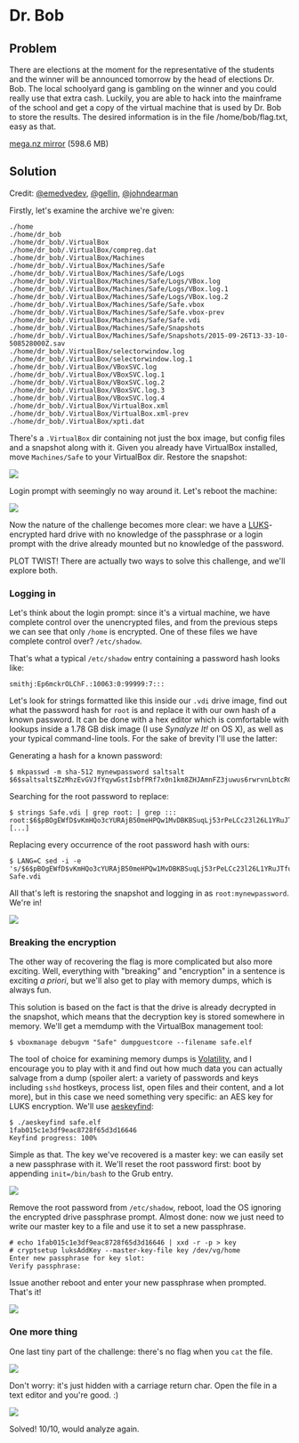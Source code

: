 # Dr. Bob

## Problem

There are elections at the moment for the representative of the students and the winner will be announced tomorrow by the head of elections Dr. Bob. The local schoolyard gang is gambling on the winner and you could really use that extra cash. Luckily, you are able to hack into the mainframe of the school and get a copy of the virtual machine that is used by Dr. Bob to store the results. The desired information is in the file /home/bob/flag.txt, easy as that.

[mega.nz mirror](https://mega.nz/#!qoUDxYrB!W-C6vZxiulkaZ9ONWbyohCpAOfRbLtvHIgIICvjeZWk) (598.6 MB)

## Solution

Credit: [@emedvedev](https://github.com/emedvedev), [@gellin](https://github.com/gellin), [@johndearman](https://github.com/johndearman)

Firstly, let's examine the archive we're given:

```
./home
./home/dr_bob
./home/dr_bob/.VirtualBox
./home/dr_bob/.VirtualBox/compreg.dat
./home/dr_bob/.VirtualBox/Machines
./home/dr_bob/.VirtualBox/Machines/Safe
./home/dr_bob/.VirtualBox/Machines/Safe/Logs
./home/dr_bob/.VirtualBox/Machines/Safe/Logs/VBox.log
./home/dr_bob/.VirtualBox/Machines/Safe/Logs/VBox.log.1
./home/dr_bob/.VirtualBox/Machines/Safe/Logs/VBox.log.2
./home/dr_bob/.VirtualBox/Machines/Safe/Safe.vbox
./home/dr_bob/.VirtualBox/Machines/Safe/Safe.vbox-prev
./home/dr_bob/.VirtualBox/Machines/Safe/Safe.vdi
./home/dr_bob/.VirtualBox/Machines/Safe/Snapshots
./home/dr_bob/.VirtualBox/Machines/Safe/Snapshots/2015-09-26T13-33-10-508528000Z.sav
./home/dr_bob/.VirtualBox/selectorwindow.log
./home/dr_bob/.VirtualBox/selectorwindow.log.1
./home/dr_bob/.VirtualBox/VBoxSVC.log
./home/dr_bob/.VirtualBox/VBoxSVC.log.1
./home/dr_bob/.VirtualBox/VBoxSVC.log.2
./home/dr_bob/.VirtualBox/VBoxSVC.log.3
./home/dr_bob/.VirtualBox/VBoxSVC.log.4
./home/dr_bob/.VirtualBox/VirtualBox.xml
./home/dr_bob/.VirtualBox/VirtualBox.xml-prev
./home/dr_bob/.VirtualBox/xpti.dat
```

There's a `.VirtualBox` dir containing not just the box image, but config files and a snapshot along with it. Given you already have VirtualBox installed, move `Machines/Safe` to your VirtualBox dir. Restore the snapshot:

![](login.png?raw=true)

Login prompt with seemingly no way around it. Let's reboot the machine:

![](passphrase.png?raw=true)

Now the nature of the challenge becomes more clear: we have a [LUKS](https://en.wikipedia.org/wiki/Linux_Unified_Key_Setup)-encrypted hard drive with no knowledge of the passphrase or a login prompt with the drive already mounted but no knowledge of the password.

PLOT TWIST! There are actually two ways to solve this challenge, and we'll explore both.

### Logging in

Let's think about the login prompt: since it's a virtual machine, we have complete control over the unencrypted files, and from the previous steps we can see that only `/home` is encrypted. One of these files we have complete control over? `/etc/shadow`.

That's what a typical `/etc/shadow` entry containing a password hash looks like:

```
smithj:Ep6mckrOLChF.:10063:0:99999:7:::
```

Let's look for strings formatted like this inside our `.vdi` drive image, find out what the password hash for `root` is and replace it with our own hash of a known password. It can be done with a hex editor which is comfortable with lookups inside a 1.78 GB disk image (I use _Synalyze It!_ on OS X), as well as your typical command-line tools. For the sake of brevity I'll use the latter:

Generating a hash for a known password:

```
$ mkpasswd -m sha-512 mynewpassword saltsalt
$6$saltsalt$ZzMhzEvGVJfYqywGstIsbfPRf7x0n1km8ZHJAmnFZ3juwus6rwrvnLbtcRCFsRd.gH8pbMZlTEtEHyOSNmOyT0
```

Searching for the root password to replace:

```
$ strings Safe.vdi | grep root: | grep :::
root:$6$pBOgEWfD$vKmHQo3cYURAjB50meHPQw1MvDBKBSuqLj53rPeLCc23l26L1YRuJTfu.KV1KDXb/1ekrvb4EBRZt.xuKRRER0:16699:0:99999:7:::
[...]
```

Replacing every occurrence of the root password hash with ours:

```
$ LANG=C sed -i -e 's/$6$pBOgEWfD$vKmHQo3cYURAjB50meHPQw1MvDBKBSuqLj53rPeLCc23l26L1YRuJTfu\.KV1KDXb\/1ekrvb4EBRZt\.xuKRRER0/$6$saltsalt$ZzMhzEvGVJfYqywGstIsbfPRf7x0n1km8ZHJAmnFZ3juwus6rwrvnLbtcRCFsRd.gH8pbMZlTEtEHyOSNmOyT0/g' Safe.vdi
```

All that's left is restoring the snapshot and logging in as `root:mynewpassword`. We're in!

![](in.png?raw=true)

### Breaking the encryption

The other way of recovering the flag is more complicated but also more exciting. Well, everything with "breaking" and "encryption" in a sentence is exciting _a priori_, but we'll also get to play with memory dumps, which is always fun.

This solution is based on the fact is that the drive is already decrypted in the snapshot, which means that the decryption key is stored somewhere in memory. We'll get a memdump with the VirtualBox management tool:

```
$ vboxmanage debugvm "Safe" dumpguestcore --filename safe.elf
```

The tool of choice for examining memory dumps is [Volatility](http://www.volatilityfoundation.org), and I encourage you to play with it and find out how much data you can actually salvage from a dump (spoiler alert: a variety of passwords and keys including `sshd` hostkeys, process list, open files and their content, and a lot more), but in this case we need something very specific: an AES key for LUKS encryption. We'll use [aeskeyfind](https://citp.princeton.edu/research/memory/code/):

```
$ ./aeskeyfind safe.elf
1fab015c1e3df9eac8728f65d3d16646
Keyfind progress: 100%
```

Simple as that. The key we've recovered is a master key: we can easily set a new passphrase with it. We'll reset the root password first: boot by appending `init=/bin/bash` to the Grub entry.

![](grub.png?raw=true)

Remove the root password from `/etc/shadow`, reboot, load the OS ignoring the encrypted drive passphrase prompt. Almost done: now we just need to write our master key to a file and use it to set a new passphrase.

```
# echo 1fab015c1e3df9eac8728f65d3d16646 | xxd -r -p > key
# cryptsetup luksAddKey --master-key-file key /dev/vg/home
Enter new passphrase for key slot:
Verify passphrase:
```

Issue another reboot and enter your new passphrase when prompted. That's it!

![](in2.png?raw=true)

### One more thing

One last tiny part of the challenge: there's no flag when you `cat` the file.

![](noflag.png?raw=true)

Don't worry: it's just hidden with a carriage return char. Open the file in a text editor and you're good. :)

![](flag.png?raw=true)

Solved! 10/10, would analyze again.
